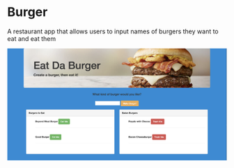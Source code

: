 # Burger
A restaurant app that allows users to input names of burgers they want to eat and eat them

![Home Page](public/assets/img/EatDaBurger.png)
